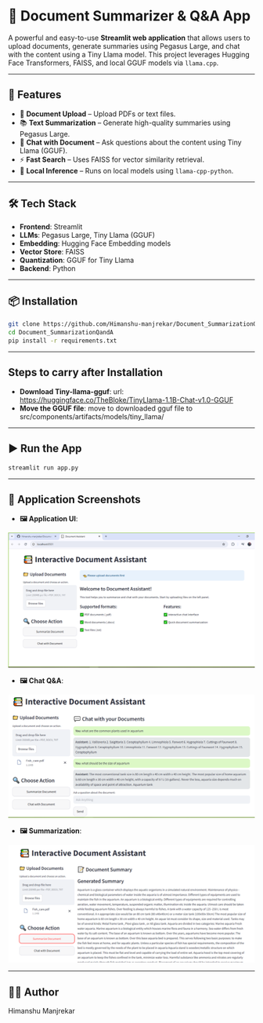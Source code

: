 # 📄 Document Summarizer & Q&A App

A powerful and easy-to-use **Streamlit web application** that allows users to upload documents, generate summaries using Pegasus Large, and chat with the content using a Tiny Llama model. This project leverages Hugging Face Transformers, FAISS, and local GGUF models via `llama.cpp`.

---

## 🚀 Features

- 📝 **Document Upload** – Upload PDFs or text files.
- 📚 **Text Summarization** – Generate high-quality summaries using Pegasus Large.
- 💬 **Chat with Document** – Ask questions about the content using Tiny Llama (GGUF).
- ⚡ **Fast Search** – Uses FAISS for vector similarity retrieval.
- 🧠 **Local Inference** – Runs on local models using `llama-cpp-python`.

---

## 🛠️ Tech Stack

- **Frontend**: Streamlit
- **LLMs**: Pegasus Large, Tiny Llama (GGUF)
- **Embedding**: Hugging Face Embedding models
- **Vector Store**: FAISS
- **Quantization**: GGUF for Tiny Llama
- **Backend**: Python

---

## 📦 Installation

```bash
git clone https://github.com/Himanshu-manjrekar/Document_SummarizationQandA
cd Document_SummarizationQandA
pip install -r requirements.txt
```

---

##  Steps to carry after Installation

- **Download Tiny-llama-gguf**: url: https://huggingface.co/TheBloke/TinyLlama-1.1B-Chat-v1.0-GGUF
- **Move the GGUF file**: move to downloaded gguf file to src/components/artifacts/models/tiny_llama/ 

---

## ▶️ Run the App
```bash
streamlit run app.py
```

---

## 📸 Application Screenshots

- **🖼️ Application UI**: 
<img src="src\components\app_images\1.PNG" alt="Application UI"> 

- **🖼️ Chat Q&A**:
<img src="src\components\app_images\5.PNG" alt="Chat Q&A">

- **🖼️ Summarization**:
<img src="src\components\app_images\7.PNG" alt="Summarization">

---

## 🧑‍💻 Author
Himanshu Manjrekar